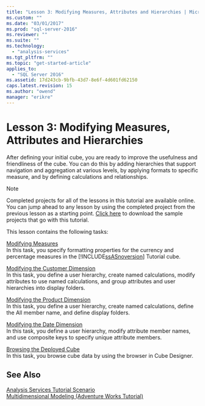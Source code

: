 ```yaml
---
title: "Lesson 3: Modifying Measures, Attributes and Hierarchies | Microsoft Docs"
ms.custom: ""
ms.date: "03/01/2017"
ms.prod: "sql-server-2016"
ms.reviewer: ""
ms.suite: ""
ms.technology: 
  - "analysis-services"
ms.tgt_pltfrm: ""
ms.topic: "get-started-article"
applies_to: 
  - "SQL Server 2016"
ms.assetid: 17d243cb-9bfb-43d7-8e6f-4d601fd62150
caps.latest.revision: 15
ms.author: "owend"
manager: "erikre"
---
```

# Lesson 3: Modifying Measures, Attributes and Hierarchies
After defining your initial cube, you are ready to improve the usefulness and friendliness of the cube. You can do this by adding hierarchies that support navigation and aggregation at various levels, by applying formats to specific measure, and by defining calculations and relationships.  
  
> [!NOTE]  
> Completed projects for all of the lessons in this tutorial are available online. You can jump ahead to any lesson by using the completed project from the previous lesson as a starting point. [Click here](http://go.microsoft.com/fwlink/?LinkID=221866) to download the sample projects that go with this tutorial.  
  
This lesson contains the following tasks:  
  
[Modifying Measures](../Topic/Modifying%20Measures.md)  
In this task, you specify formatting properties for the currency and percentage measures in the [!INCLUDE[ssASnoversion](../../analysis-services/includes/ssasnoversion-md.md)] Tutorial cube.  
  
[Modifying the Customer Dimension](../Topic/Modifying%20the%20Customer%20Dimension.md)  
In this task, you define a user hierarchy, create named calculations, modify attributes to use named calculations, and group attributes and user hierarchies into display folders.  
  
[Modifying the Product Dimension](../Topic/Modifying%20the%20Product%20Dimension.md)  
In this task, you define a user hierarchy, create named calculations, define the All member name, and define display folders.  
  
[Modifying the Date Dimension](../Topic/Modifying%20the%20Date%20Dimension.md)  
In this task, you define a user hierarchy, modify attribute member names, and use composite keys to specify unique attribute members.  
  
[Browsing the Deployed Cube](../Topic/Browsing%20the%20Deployed%20Cube.md)  
In this task, you browse cube data by using the browser in Cube Designer.  
  
## See Also  
[Analysis Services Tutorial Scenario](../../analysis-services/tutorials/analysis-services-tutorial-scenario.md)  
[Multidimensional Modeling &#40;Adventure Works Tutorial&#41;](../../analysis-services/tutorials/multidimensional-modeling-adventure-works-tutorial.md)  
  
  
  
